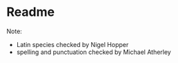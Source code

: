 # Readme

Note:

- Latin species checked by Nigel Hopper
- spelling and punctuation checked by Michael Atherley
